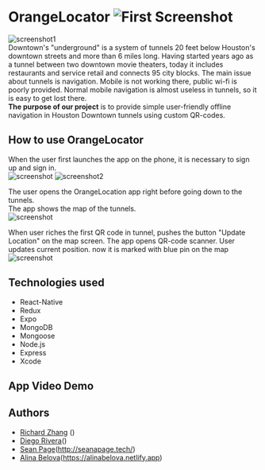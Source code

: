 # OrangeLocator ![First Screenshot](public/icon.png)
![screenshot1](public/First.png)<br/>
Downtown's "underground" is a system of tunnels 20 feet below Houston's downtown streets and more than 6 miles long. Having started years ago as a tunnel between two downtown movie theaters, today it includes restaurants and service retail and connects 95 city blocks. 
The main issue about tunnels is navigation. Mobile is not working there, public wi-fi is poorly provided. Normal mobile navigation is almost useless in tunnels, so it is easy to get lost there.<br/>
**The purpose of our project** is to provide simple user-friendly offline navigation in Houston Downtown tunnels using custom QR-codes.

## How to use OrangeLocator
When the user first launches the app on the phone, it is necessary 
to sign up and sign in. <br/>
![screenshot](public/signup.jpg) ![screenshot2](public/signin.jpg)
<br/>

The user opens the OrangeLocation app right before going down to the tunnels. <br/>
The app shows the map of the tunnels.<br/>
![screenshot](public/map.jpg)<br/>

When user riches the first  QR code in tunnel, pushes the button "Update Location" on the map screen. The app opens QR-code scanner. User updates  current position. now it is marked with blue pin on the map<br/>
![screenshot](public/qr.jpg)<br/>


## Technologies used
* React-Native
* Redux
* Expo
* MongoDB
* Mongoose
* Node.js
* Express
* Xcode


## App Video Demo


## Authors
* [Richard Zhang](https://github.com/getrealzx) ()
* [Diego Rivera](https://github.com/driver1213)()
* [Sean Page](https://github.com/PageSeanA)(http://seanapage.tech/)
* [Alina Belova](https://github.com/AlinaNBelova)(https://alinabelova.netlify.app)